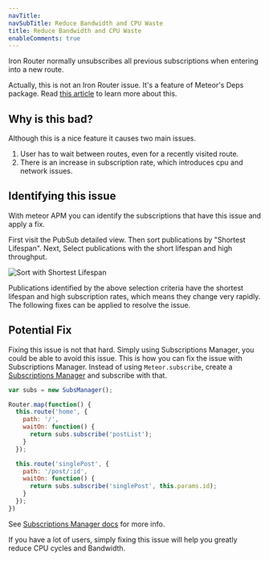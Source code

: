 ```yaml
---
navTitle: 
navSubTitle: Reduce Bandwidth and CPU Waste
title: Reduce Bandwidth and CPU Waste
enableComments: true
---
```


Iron Router normally unsubscribes all previous subscriptions when entering into a new route.

Actually, this is not an Iron Router issue. It's a feature of Meteor's Deps package. Read [this article](http://meteorhacks.com/meteor-subscription-optimizations.html) to learn more about this.

## Why is this bad?

Although this is a nice feature it causes two main issues.

1. User has to wait between routes, even for a recently visited route.
2. There is an increase in subscription rate, which introduces cpu and network issues.

## Identifying this issue

With meteor APM you can identify the subscriptions that have this issue and apply a fix.

First visit the PubSub detailed view. Then sort publications by "Shortest Lifespan". Next, Select publications with the short lifespan and high throughput.

![Sort with Shortest Lifespan](https://i.cloudup.com/9VOU29DPwP.png)

Publications identified by the above selection criteria have the shortest lifespan and high subscription rates, which means they change very rapidly. The following fixes can be applied to resolve the issue.

## Potential Fix

Fixing this issue is not that hard. Simply using Subscriptions Manager, you could be able to avoid this issue. This is how you can fix the issue with Subscriptions Manager. Instead of using `Meteor.subscribe`, create a [Subscriptions Manager](https://github.com/meteorhacks/subs-manager) and subscribe with that.

~~~js
var subs = new SubsManager();

Router.map(function() {
  this.route('home', {
    path: '/',
    waitOn: function() {
      return subs.subscribe('postList');
    }
  });

  this.route('singlePost', {
    path: '/post/:id',
    waitOn: function() {
      return subs.subscribe('singlePost', this.params.id);
    }
  });
})
~~~

See [Subscriptions Manager docs](https://github.com/meteorhacks/subs-manager) for more info.

If you have a lot of users, simply fixing this issue will help you greatly reduce CPU cycles and Bandwidth.
